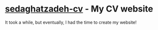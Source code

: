# <a href="https://sedaghatzadeh-cv.iran.liara.run/">sedaghatzadeh-cv</a> - My CV website
It took a while, but eventually, I had the time to create my website!
